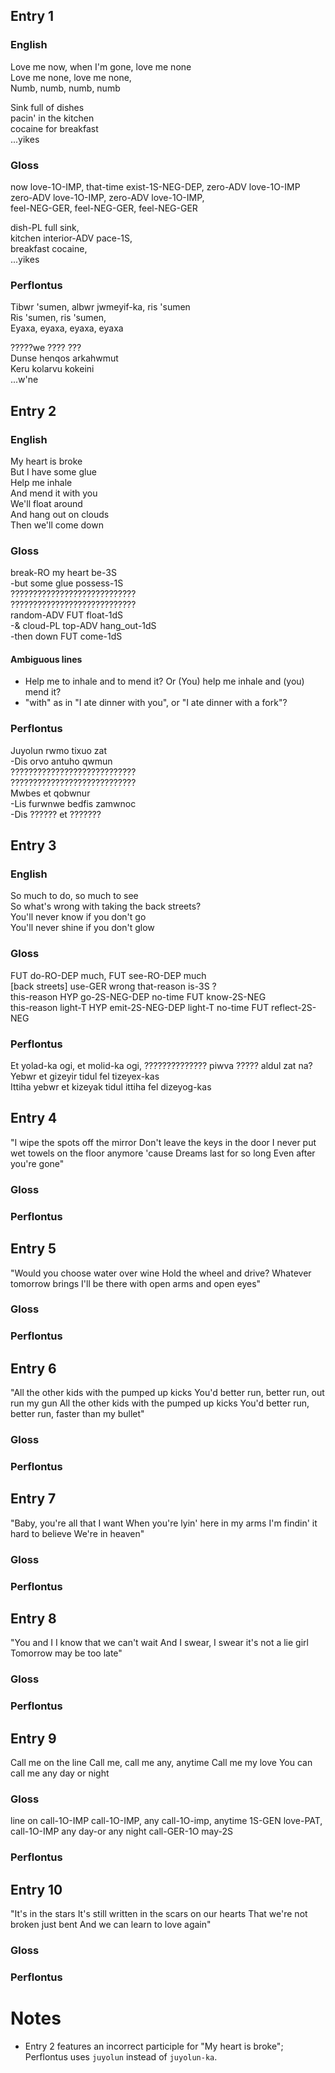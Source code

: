 ## Entry 1

### English

Love me now, when I'm gone, love me none  
Love me none, love me none,  
Numb, numb, numb, numb

Sink full of dishes  
pacin' in the kitchen  
cocaine for breakfast  
...yikes

### Gloss

now love-1O-IMP, that-time exist-1S-NEG-DEP, zero-ADV love-1O-IMP  
zero-ADV love-1O-IMP, zero-ADV love-1O-IMP,  
feel-NEG-GER, feel-NEG-GER, feel-NEG-GER

dish-PL full sink,  
kitchen interior-ADV pace-1S,  
breakfast cocaine,  
...yikes

### Perflontus

Tibwr 'sumen, albwr jwmeyif-ka, ris 'sumen  
Ris 'sumen, ris 'sumen,  
Eyaxa, eyaxa, eyaxa, eyaxa  

?????we ???? ???  
Dunse henqos arkahwmut  
Keru kolarvu kokeini  
...w'ne

## Entry 2

### English

My heart is broke  
But I have some glue  
Help me inhale  
And mend it with you  
We'll float around  
And hang out on clouds  
Then we'll come down

### Gloss

break-RO my heart be-3S  
-but some glue possess-1S  
????????????????????????????  
????????????????????????????  
random-ADV FUT float-1dS  
-& cloud-PL top-ADV hang_out-1dS  
-then down FUT come-1dS

#### Ambiguous lines

  * Help me to inhale and to mend it? Or (You) help me inhale and (you) mend it?
  * "with" as in "I ate dinner with you", or "I ate dinner with a fork"?

### Perflontus

Juyolun rwmo tixuo zat  
-Dis orvo antuho qwmun  
????????????????????????????  
????????????????????????????  
Mwbes et qobwnur  
-Lis furwnwe bedfis zamwnoc  
-Dis ?????? et ???????

## Entry 3

### English

So much to do, so much to see  
So what's wrong with taking the back streets?  
You'll never know if you don't go  
You'll never shine if you don't glow

### Gloss

FUT do-RO-DEP much, FUT see-RO-DEP much  
[back streets] use-GER wrong that-reason is-3S ?  
this-reason HYP go-2S-NEG-DEP no-time FUT know-2S-NEG  
this-reason light-T HYP emit-2S-NEG-DEP light-T no-time FUT reflect-2S-NEG

### Perflontus

Et yolad-ka ogi, et molid-ka ogi,
?????????????? piwva ????? aldul zat na?  
Yebwr et gizeyir tidul fel tizeyex-kas  
Ittiha yebwr et kizeyak tidul ittiha fel dizeyog-kas

## Entry 4

"I wipe the spots off the mirror
Don't leave the keys in the door
I never put wet towels on the floor anymore 'cause
Dreams last for so long
Even after you're gone"

### Gloss

### Perflontus

## Entry 5

"Would you choose water over wine
Hold the wheel and drive?
Whatever tomorrow brings
I'll be there with open arms and open eyes"

### Gloss

### Perflontus

## Entry 6

"All the other kids with the pumped up kicks
You'd better run, better run, out run my gun
All the other kids with the pumped up kicks
You'd better run, better run, faster than my bullet"

### Gloss

### Perflontus

## Entry 7

"Baby, you're all that I want
When you're lyin' here in my arms
I'm findin' it hard to believe
We're in heaven"

### Gloss

### Perflontus

## Entry 8

"You and I
I know that we can't wait
And I swear, I swear it's not a lie girl
Tomorrow may be too late"

### Gloss

### Perflontus

## Entry 9

Call me on the line
Call me, call me any, anytime
Call me my love
You can call me any day or night

### Gloss

line on call-1O-IMP 
call-1O-IMP, any call-1O-imp, anytime
1S-GEN love-PAT, call-1O-IMP
any day-or any night call-GER-1O may-2S

### Perflontus

## Entry 10

"It's in the stars
It's still written in the scars on our hearts
That we're not broken just bent
And we can learn to love again"

### Gloss

### Perflontus

# Notes

  * Entry 2 features an incorrect participle for "My heart is broke"; Perflontus uses `juyolun` instead of `juyolun-ka`.
